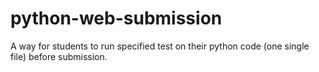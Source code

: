 # python-web-submission

A way for students to run specified test on their
python code (one single file) before submission.